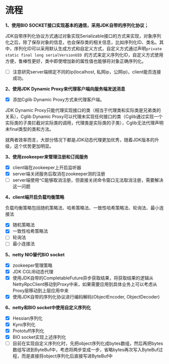 # 流程

**1、使用BIO SOCKET接口实现基本的通信，采用JDK自带的序列化协议；**

JDK自带序列化协议方式通过对象实现Serializable接口的方式来实现，对象序列化之后，除了保存对象的信息，也会保存类的相关信息，比如序列化ID、类名。其中，序列化ID可以采用默认生成方式和自定义方式，自定义方式通过声明`private static final long serialVersionUID `的方式来定义序列化ID，自定义方式使用方便，鲁棒性更好，类中即使增加新的属性值也能够将对象正确序列化。

- [ ] 注意研究server端绑定不同的ip(localhost, 私网ip，公网ip)，client能否连接成功。

**2、使用JDK Dynamic Proxy来代理客户端向服务端发送消息**

- [x] 添加Cglib Dynamic Proxy方式来代理客户端。

JDK Dynamic Proxy只能代理实现接口的类（相当于代理类和实际类是兄弟类的关系），Cglib Dynamic Proxy可以代理未实现任何接口的类（Cglib通过实现一个实际类的子类拦截对实际类的调用，代理类是实际类的子类），Cglib无法代理声明未final类型的类和方法。

就两者效率而言，大部分情况下都是JDK动态代理更加优秀，随着JDK版本的升级，这个优势更加明显。

**3、使用zookeeper来管理注册和订阅服务**

- [x] client端在zookeeper上开启监听器
- [x] server端关闭服务后取消在zookeeper测的注册
- [ ] server端使用^C能够取消注册，但直接关闭命令窗口无法取消注册，需要解决这一问题

**4、client端开启负载均衡策略**

负载均衡策略包括随机策略法、哈希策略法、一致性哈希策略法、轮询法、最小连接法

- [x] 随机策略法
- [x] 一致性哈希策略法
- [ ] 轮询法
- [ ] 最小连接法

**5、netty NIO替代BIO socket**

- [x] zookeeper管理策略
- [x] JDK CGLIB动态代理
- [x] 使用JDK自带的CompletableFuture异步获取结果，将获取结果的逻辑从NettyRpcClient移动到Proxy中来，如果需要应用到具体业务上可以考虑从Proxy层移动到上层应用中来
- [x] 使用JDK自带的序列化协议进行编码解码(ObjectEncoder, ObjectDecoder)

**6、netty和BIO socket中使用自定义序列化**

- [x] Hessian序列化
- [x] Kyro序列化
- [x] Prototuff序列化
- [x] BIO socket实现上述序列化
- [ ] 目前在实现自定义序列化时，先把object序列化成bytes数组，然后再把bytes数组写进到ByteBuf中，考虑将两步变成一步，省略bytes再次写入ByteBuf过程，而是直接将object序列化后直接写进ByteBuf中